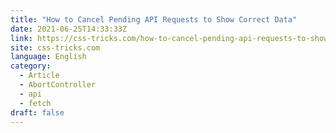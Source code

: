 ```yaml
---
title: "How to Cancel Pending API Requests to Show Correct Data"
date: 2021-06-25T14:33:33Z
link: https://css-tricks.com/how-to-cancel-pending-api-requests-to-show-correct-data/?utm_medium=RSS&utm_source=news.12bit.vn
site: css-tricks.com
language: English
category:
  - Article
  - AbortController
  - api
  - fetch
draft: false
---
```

